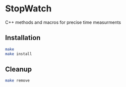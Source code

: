 StopWatch
=========
C++ methods and macros for precise time measurments







Installation
------------
```bash
make
make install
```
Cleanup
------------
```bash
make remove
```





